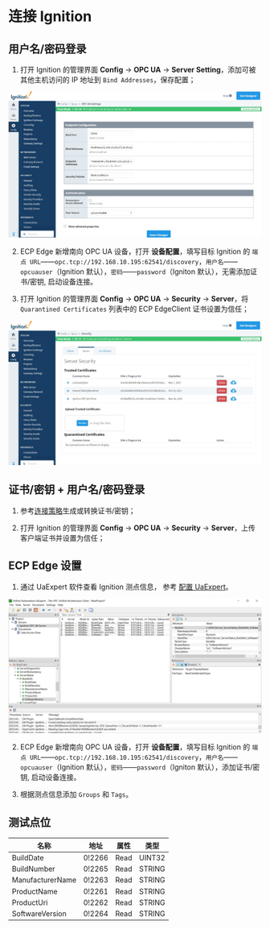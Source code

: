 # 连接 Ignition 

## 用户名/密码登录

1. 打开 Ignition 的管理界面 **Config** -> **OPC UA** -> **Server Setting**，添加可被其他主机访问的 IP 地址到 `Bind Addresses`，保存配置；
<img src="./assets/ignition-1.jpg" alt="ignition-1" style="zoom:50%;" />

2. ECP Edge 新增南向 OPC UA 设备，打开 **设备配置**，填写目标 Ignition 的 `端点 URL`——`opc.tcp://192.168.10.195:62541/discovery`，`用户名`——`opcuauser`（Ignition 默认），`密码`——`password`（Igniton 默认），无需添加证书/密钥, 启动设备连接。

3. 打开 Ignition 的管理界面 **Config** -> **OPC UA** -> **Security** -> **Server**，将 `Quarantined Certificates` 列表中的 ECP EdgeClient 证书设置为信任；
<img src="./assets/ignition-2.jpg" alt="ignition-2" style="zoom:50%;" />

## 证书/密钥 + 用户名/密码登录

1. 参考[连接策略](./policy.md)生成或转换证书/密钥；

2. 打开 Ignition 的管理界面 **Config** -> **OPC UA** -> **Security** -> **Server**，上传客户端证书并设置为信任；


## ECP Edge 设置

1. 通过 UaExpert 软件查看 Ignition 测点信息， 参考 [配置 UaExpert](./uaexpert.md)。
<img src="./assets/ignition-3.jpg" alt="ignition-3" style="zoom:50%;" />

2. ECP Edge 新增南向 OPC UA 设备，打开 **设备配置**，填写目标 Ignition 的 `端点 URL`——`opc.tcp://192.168.10.195:62541/discovery`，`用户名`——`opcuauser`（Ignition 默认），`密码`——`password`（Igniton 默认），添加证书/密钥, 启动设备连接。

3. 根据测点信息添加 `Groups` 和 `Tags`。

## 测试点位

| 名称             | 地址   | 属性 | 类型   |
| ---------------- | ------ | ---- | ------ |
| BuildDate        | 0!2266 | Read | UINT32 |
| BuildNumber      | 0!2265 | Read | STRING |
| ManufacturerName | 0!2263 | Read | STRING |
| ProductName      | 0!2261 | Read | STRING |
| ProductUri       | 0!2262 | Read | STRING |
| SoftwareVersion  | 0!2264 | Read | STRING |

